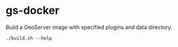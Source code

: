 # gs-docker

Build a GeoServer image with specified plugins and data directory.

```./build.sh --help```

